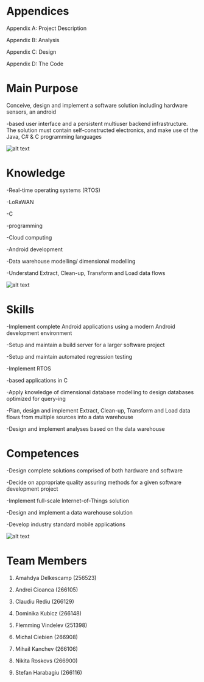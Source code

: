 # Appendices

Appendix A: Project Description

Appendix B: Analysis

Appendix C: Design

Appendix D: The Code

# Main Purpose

Conceive, design and implement a software solution including hardware sensors, an android

-based user interface and a persistent multiuser backend infrastructure. The solution must contain self-constructed electronics, and make use of the Java, C# &amp; C programming languages

![alt text](https://i.imgur.com/lCvtd61.png)

# Knowledge

-Real-time operating systems (RTOS)

-LoRaWAN

-C

-programming

-Cloud computing

-Android development

-Data warehouse modelling/ dimensional modelling

-Understand Extract, Clean-up, Transform and Load data flows

![alt text](https://i.imgur.com/8UYKXEv.png)

# Skills

-Implement complete Android applications using a modern Android development environment

-Setup and maintain a build server for a larger software project

-Setup and maintain automated regression testing

-Implement RTOS

-based applications in C

-Apply knowledge of dimensional database modelling to design databases optimized for query-ing

-Plan, design and implement Extract, Clean-up, Transform and Load data flows from multiple sources into a data warehouse

-Design and implement analyses based on the data warehouse

# Competences

-Design complete solutions comprised of both hardware and software

-Decide on appropriate quality assuring methods for a given software development project

-Implement full-scale Internet-of-Things solution

-Design and implement a data warehouse solution

-Develop industry standard mobile applications

![alt text](https://i.imgur.com/k3BVJXA.png)


# Team Members
1. Amahdya Delkescamp (256523)

2. Andrei Cioanca (266105)

3. Claudiu Rediu (266129)

4. Dominika Kubicz (266148)

5. Flemming Vindelev (251398)

6. Michal Ciebien (266908)

7. Mihail Kanchev (266106)

8. Nikita Roskovs (266900)

9. Stefan Harabagiu (266116)
